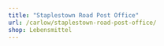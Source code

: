 ```yaml
---
title: "Staplestown Road Post Office"
url: /carlow/staplestown-road-post-office/
shop: Lebensmittel
---
```

